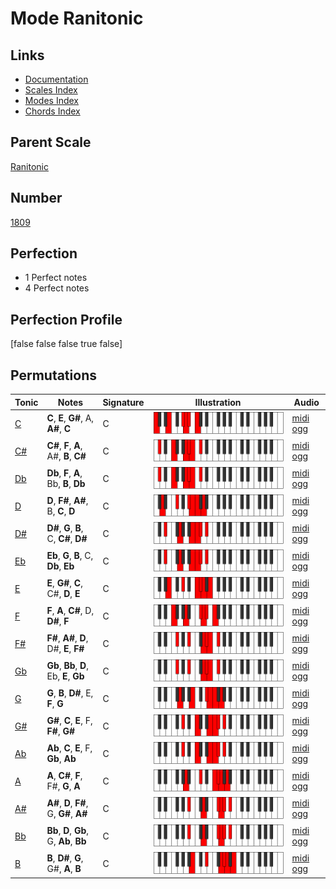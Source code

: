 # Mode Ranitonic

## Links

- [Documentation](index.md)
- [Scales Index](Scales.md)
- [Modes Index](Modes.md)
- [Chords Index](Chords.md)

## Parent Scale

[Ranitonic](ScaleRanitonic.md)

## Number

[1809](https://ianring.com/musictheory/scales/1809)

## Perfection

- 1 Perfect notes
- 4 Perfect notes

## Perfection Profile

[false false false true false]

## Permutations

| Tonic | Notes | Signature | Illustration | Audio |
|-------|-------|-----------|--------------|-------|
| [C](ModeCNaturalRanitonic.md) | **C**, **E**, **G#**, A, **A#**, **C** | C | ![CNaturalRanitonic](ModeCNaturalRanitonic.png) | [midi](ModeCNaturalRanitonic.mid) [ogg](ModeCNaturalRanitonic.ogg) |
| [C#](ModeCSharpRanitonic.md) | **C#**, **F**, **A**, A#, **B**, **C#** | C | ![CSharpRanitonic](ModeCSharpRanitonic.png) | [midi](ModeCSharpRanitonic.mid) [ogg](ModeCSharpRanitonic.ogg) |
| [Db](ModeDFlatRanitonic.md) | **Db**, **F**, **A**, Bb, **B**, **Db** | C | ![DFlatRanitonic](ModeDFlatRanitonic.png) | [midi](ModeDFlatRanitonic.mid) [ogg](ModeDFlatRanitonic.ogg) |
| [D](ModeDNaturalRanitonic.md) | **D**, **F#**, **A#**, B, **C**, **D** | C | ![DNaturalRanitonic](ModeDNaturalRanitonic.png) | [midi](ModeDNaturalRanitonic.mid) [ogg](ModeDNaturalRanitonic.ogg) |
| [D#](ModeDSharpRanitonic.md) | **D#**, **G**, **B**, C, **C#**, **D#** | C | ![DSharpRanitonic](ModeDSharpRanitonic.png) | [midi](ModeDSharpRanitonic.mid) [ogg](ModeDSharpRanitonic.ogg) |
| [Eb](ModeEFlatRanitonic.md) | **Eb**, **G**, **B**, C, **Db**, **Eb** | C | ![EFlatRanitonic](ModeEFlatRanitonic.png) | [midi](ModeEFlatRanitonic.mid) [ogg](ModeEFlatRanitonic.ogg) |
| [E](ModeENaturalRanitonic.md) | **E**, **G#**, **C**, C#, **D**, **E** | C | ![ENaturalRanitonic](ModeENaturalRanitonic.png) | [midi](ModeENaturalRanitonic.mid) [ogg](ModeENaturalRanitonic.ogg) |
| [F](ModeFNaturalRanitonic.md) | **F**, **A**, **C#**, D, **D#**, **F** | C | ![FNaturalRanitonic](ModeFNaturalRanitonic.png) | [midi](ModeFNaturalRanitonic.mid) [ogg](ModeFNaturalRanitonic.ogg) |
| [F#](ModeFSharpRanitonic.md) | **F#**, **A#**, **D**, D#, **E**, **F#** | C | ![FSharpRanitonic](ModeFSharpRanitonic.png) | [midi](ModeFSharpRanitonic.mid) [ogg](ModeFSharpRanitonic.ogg) |
| [Gb](ModeGFlatRanitonic.md) | **Gb**, **Bb**, **D**, Eb, **E**, **Gb** | C | ![GFlatRanitonic](ModeGFlatRanitonic.png) | [midi](ModeGFlatRanitonic.mid) [ogg](ModeGFlatRanitonic.ogg) |
| [G](ModeGNaturalRanitonic.md) | **G**, **B**, **D#**, E, **F**, **G** | C | ![GNaturalRanitonic](ModeGNaturalRanitonic.png) | [midi](ModeGNaturalRanitonic.mid) [ogg](ModeGNaturalRanitonic.ogg) |
| [G#](ModeGSharpRanitonic.md) | **G#**, **C**, **E**, F, **F#**, **G#** | C | ![GSharpRanitonic](ModeGSharpRanitonic.png) | [midi](ModeGSharpRanitonic.mid) [ogg](ModeGSharpRanitonic.ogg) |
| [Ab](ModeAFlatRanitonic.md) | **Ab**, **C**, **E**, F, **Gb**, **Ab** | C | ![AFlatRanitonic](ModeAFlatRanitonic.png) | [midi](ModeAFlatRanitonic.mid) [ogg](ModeAFlatRanitonic.ogg) |
| [A](ModeANaturalRanitonic.md) | **A**, **C#**, **F**, F#, **G**, **A** | C | ![ANaturalRanitonic](ModeANaturalRanitonic.png) | [midi](ModeANaturalRanitonic.mid) [ogg](ModeANaturalRanitonic.ogg) |
| [A#](ModeASharpRanitonic.md) | **A#**, **D**, **F#**, G, **G#**, **A#** | C | ![ASharpRanitonic](ModeASharpRanitonic.png) | [midi](ModeASharpRanitonic.mid) [ogg](ModeASharpRanitonic.ogg) |
| [Bb](ModeBFlatRanitonic.md) | **Bb**, **D**, **Gb**, G, **Ab**, **Bb** | C | ![BFlatRanitonic](ModeBFlatRanitonic.png) | [midi](ModeBFlatRanitonic.mid) [ogg](ModeBFlatRanitonic.ogg) |
| [B](ModeBNaturalRanitonic.md) | **B**, **D#**, **G**, G#, **A**, **B** | C | ![BNaturalRanitonic](ModeBNaturalRanitonic.png) | [midi](ModeBNaturalRanitonic.mid) [ogg](ModeBNaturalRanitonic.ogg) |
